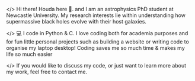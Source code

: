 </> Hi there! Houda here 🌝. and I am an astrophysics PhD student at Newcastle University. My research interests lie within understanding how supermassive black holes evolve with their host galaxies. 

</> 💻 I code in Python & C. I love coding both for academia purposes and for fun little personal projects such as building a website or writing code to organise my laptop desktop! Coding saves me so much time & makes my life so much easier 

</> If you would like to discuss my code, or just want to learn more about my work, feel free to contact me. 

